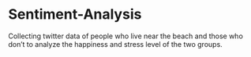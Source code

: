 # Sentiment-Analysis
Collecting twitter data of people who live near the beach and those who don’t to analyze the happiness and stress level of the two groups. 

